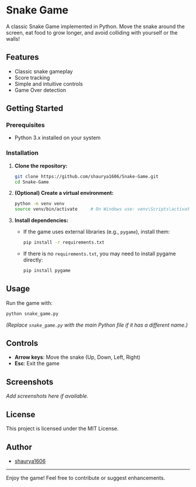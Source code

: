 # Snake Game

A classic Snake Game implemented in Python. Move the snake around the screen, eat food to grow longer, and avoid colliding with yourself or the walls!

## Features

- Classic snake gameplay
- Score tracking
- Simple and intuitive controls
- Game Over detection

## Getting Started

### Prerequisites

- Python 3.x installed on your system

### Installation

1. **Clone the repository:**
   ```bash
   git clone https://github.com/shaurya1606/Snake-Game.git
   cd Snake-Game
   ```

2. **(Optional) Create a virtual environment:**
   ```bash
   python -m venv venv
   source venv/bin/activate     # On Windows use: venv\Scripts\activate
   ```

3. **Install dependencies:**
   - If the game uses external libraries (e.g., `pygame`), install them:
     ```bash
     pip install -r requirements.txt
     ```
   - If there is no `requirements.txt`, you may need to install pygame directly:
     ```bash
     pip install pygame
     ```

## Usage

Run the game with:
```bash
python snake_game.py
```
*(Replace `snake_game.py` with the main Python file if it has a different name.)*

## Controls

- **Arrow keys**: Move the snake (Up, Down, Left, Right)
- **Esc**: Exit the game

## Screenshots

_Add screenshots here if available._

## License

This project is licensed under the MIT License.

## Author

- [shaurya1606](https://github.com/shaurya1606)

---

Enjoy the game! Feel free to contribute or suggest enhancements.
